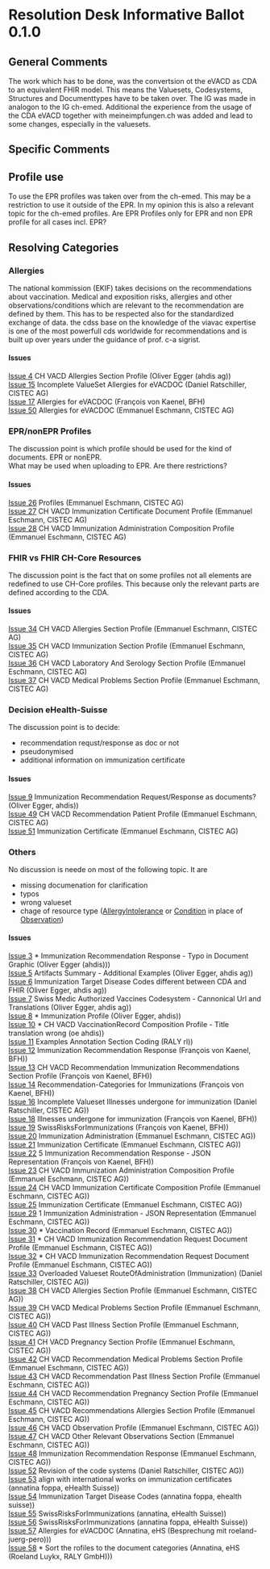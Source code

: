 # Resolution Desk Informative Ballot 0.1.0

## General Comments

The work which has to be done, was the convertsion ot the eVACD as CDA to an equivalent FHIR model.
This means the Valuesets, Codesystems, Structures and Documenttypes have to be taken over.
The IG was made in analogon to the IG ch-emed.
Additional the experience from the usage of the CDA eVACD together with meineimpfungen.ch was added and lead to some changes, especially in the valuesets.

## Specific Comments
## Profile use
To use the EPR profiles was taken over from the ch-emed. This may be a restriction to use it outside of the EPR. In my opinion this is also a relevant topic for the ch-emed profiles.
Are EPR Profiles only for EPR and non EPR profile for all cases incl. EPR?



## Resolving Categories
### Allergies
The national kommission (EKIF) takes decisions on the recommendations about vaccination.
Medical and exposition risks, allergies and other observations/conditions which are relevant to the recommendation are defined by them. This has to be respected also for the standardized exchange of data. the cdss base on the knowledge of the viavac expertise is one of the most powerfull cds worldwide for recommendations and is built up over years under the guidance of prof. c-a sigrist.


#### Issues
[Issue 4](https://github.com/ehealthsuisse/ch-vacd/issues/4) CH VACD Allergies Section Profile (Oliver Egger (ahdis ag))<br>
[Issue 15](https://github.com/ehealthsuisse/ch-vacd/issues/15) Incomplete ValueSet Allergies for eVACDOC (Daniel Ratschiller, CISTEC AG)<br>
[Issue 17](https://github.com/ehealthsuisse/ch-vacd/issues/17) Allergies for eVACDOC (François von Kaenel, BFH)<br>
[Issue 50](https://github.com/ehealthsuisse/ch-vacd/issues/50) Allergies for eVACDOC (Emmanuel Eschmann, CISTEC AG)<br>


### EPR/nonEPR Profiles
The discussion point is which profile should be used for the kind of documents. EPR or nonEPR.<br>
What may be used when uploading to EPR. Are there restrictions?

#### Issues
[Issue 26](https://github.com/ehealthsuisse/ch-vacd/issues/26) Profiles (Emmanuel Eschmann, CISTEC AG)<br>
[Issue 27](https://github.com/ehealthsuisse/ch-vacd/issues/27) CH VACD Immunization Certificate Document Profile (Emmanuel Eschmann, CISTEC AG)<br>
[Issue 28](https://github.com/ehealthsuisse/ch-vacd/issues/28) CH VACD Immunization Administration Composition Profile (Emmanuel Eschmann, CISTEC AG)<br>

### FHIR vs FHIR CH-Core Resources
The discussion point is the fact that on some profiles not all elements are redefined to use CH-Core profiles. This because only the relevant parts are defined according to the CDA.

#### Issues
[Issue 34](https://github.com/ehealthsuisse/ch-vacd/issues/34) CH VACD Allergies Section Profile (Emmanuel Eschmann, CISTEC AG)<br>
[Issue 35](https://github.com/ehealthsuisse/ch-vacd/issues/35) CH VACD Immunization Section Profile (Emmanuel Eschmann, CISTEC AG)<br>
[Issue 36](https://github.com/ehealthsuisse/ch-vacd/issues/36) CH VACD Laboratory And Serology Section Profile (Emmanuel Eschmann, CISTEC AG)<br>
[Issue 37](https://github.com/ehealthsuisse/ch-vacd/issues/37) CH VACD Medical Problems Section Profile (Emmanuel Eschmann, CISTEC AG)<br>


### Decision eHealth-Suisse
The discussion point is to decide:

- recommendation requst/response as doc or not
- pseudonymised
- additional information on immunization certificate


#### Issues
[Issue 9](https://github.com/ehealthsuisse/ch-vacd/issues/9)  Immunization Recommendation Request/Response as documents? (Oliver Egger, ahdis))<br>
[Issue 49](https://github.com/ehealthsuisse/ch-vacd/issues/49) CH VACD Recommendation Patient Profile (Emmanuel Eschmann, CISTEC AG)<br>
[Issue 51](https://github.com/ehealthsuisse/ch-vacd/issues/51) Immunization Certificate (Emmanuel Eschmann, CISTEC AG)<br>


### Others
No discussion is neede on most of the following topic. It are

- missing documenation for clarification
- typos
- wrong valueset
- chage of resource type ([AllergyIntolerance](https://www.hl7.org/fhir/allergyintolerance.html) or [Condition](https://www.hl7.org/fhir/condition.html) in place of [Observation](https://www.hl7.org/fhir/observation.html))

#### Issues
[Issue 3](https://github.com/ehealthsuisse/ch-vacd/issues/3) * Immunization Recommendation Response - Typo in Document Graphic (Oliver Egger (ahdis)))<br>
[Issue 5](https://github.com/ehealthsuisse/ch-vacd/issues/5) Artifacts Summary - Additional Examples (Oliver Egger, ahdis ag))<br>
[Issue 6](https://github.com/ehealthsuisse/ch-vacd/issues/6) Immunization Target Disease Codes different between CDA and FHIR (Oliver Egger, ahdis ag))<br>
[Issue 7](https://github.com/ehealthsuisse/ch-vacd/issues/7) Swiss Medic Authorized Vaccines Codesystem - Cannonical Url and Translations (Oliver Egger, ahdis ag))<br>
[Issue 8](https://github.com/ehealthsuisse/ch-vacd/issues/8) * Immunization Profile (Oliver Egger, ahdis))<br>
[Issue 10](https://github.com/ehealthsuisse/ch-vacd/issues/10) * CH VACD VaccinationRecord Composition Profile - Title translation wrong (oe ahdis))<br>
[Issue 11](https://github.com/ehealthsuisse/ch-vacd/issues/11) Examples Annotation Section Coding (RALY rl))<br>
[Issue 12](https://github.com/ehealthsuisse/ch-vacd/issues/12) Immunization Recommendation Response (François von Kaenel, BFH))<br>
[Issue 13](https://github.com/ehealthsuisse/ch-vacd/issues/13) CH VACD Recommendation Immunization Recommendations Section Profile (François von Kaenel, BFH))<br>
[Issue 14](https://github.com/ehealthsuisse/ch-vacd/issues/14) Recommendation-Categories for Immunizations (François von Kaenel, BFH))<br>
[Issue 16](https://github.com/ehealthsuisse/ch-vacd/issues/16) Incomplete Valueset Illnesses undergone for immunization (Daniel Ratschiller, CISTEC AG))<br>
[Issue 18](https://github.com/ehealthsuisse/ch-vacd/issues/18) Illnesses undergone for immunization (François von Kaenel, BFH))<br>
[Issue 19](https://github.com/ehealthsuisse/ch-vacd/issues/19) SwissRisksForImmunizations (François von Kaenel, BFH))<br>
[Issue 20](https://github.com/ehealthsuisse/ch-vacd/issues/20) Immunization Administration (Emmanuel Eschmann, CISTEC AG))<br>
[Issue 21](https://github.com/ehealthsuisse/ch-vacd/issues/21) Immunization Certificate (Emmanuel Eschmann, CISTEC AG))<br>
[Issue 22](https://github.com/ehealthsuisse/ch-vacd/issues/22) 5 Immunization Recommendation Response - JSON Representation (François von Kaenel, BFH))<br>
[Issue 23](https://github.com/ehealthsuisse/ch-vacd/issues/23) CH VACD Immunization Administration Composition Profile (Emmanuel Eschmann, CISTEC AG))<br>
[Issue 24](https://github.com/ehealthsuisse/ch-vacd/issues/24) CH VACD Immunization Certificate Composition Profile (Emmanuel Eschmann, CISTEC AG))<br>
[Issue 25](https://github.com/ehealthsuisse/ch-vacd/issues/25) Immunization Certificate (Emmanuel Eschmann, CISTEC AG))<br>
[Issue 29](https://github.com/ehealthsuisse/ch-vacd/issues/29) 1 Immunization Administration - JSON Representation (Emmanuel Eschmann, CISTEC AG))<br>
[Issue 30](https://github.com/ehealthsuisse/ch-vacd/issues/30) * Vaccination Record (Emmanuel Eschmann, CISTEC AG))<br>
[Issue 31](https://github.com/ehealthsuisse/ch-vacd/issues/31) * CH VACD Immunization Recommendation Request Document Profile (Emmanuel Eschmann, CISTEC AG))<br>
[Issue 32](https://github.com/ehealthsuisse/ch-vacd/issues/32) * CH VACD Immunization Recommendation Request Document Profile (Emmanuel Eschmann, CISTEC AG))<br>
[Issue 33](https://github.com/ehealthsuisse/ch-vacd/issues/33) Overloaded Valueset RouteOfAdministration (Immunization) (Daniel Ratschiller, CISTEC AG))<br>
[Issue 38](https://github.com/ehealthsuisse/ch-vacd/issues/38) CH VACD Allergies Section Profile (Emmanuel Eschmann, CISTEC AG))<br>
[Issue 39](https://github.com/ehealthsuisse/ch-vacd/issues/39) CH VACD Medical Problems Section Profile (Emmanuel Eschmann, CISTEC AG))<br>
[Issue 40](https://github.com/ehealthsuisse/ch-vacd/issues/40) CH VACD Past Illness Section Profile (Emmanuel Eschmann, CISTEC AG))<br>
[Issue 41](https://github.com/ehealthsuisse/ch-vacd/issues/41) CH VACD Pregnancy Section Profile (Emmanuel Eschmann, CISTEC AG))<br>
[Issue 42](https://github.com/ehealthsuisse/ch-vacd/issues/42) CH VACD Recommendation Medical Problems Section Profile (Emmanuel Eschmann, CISTEC AG))<br>
[Issue 43](https://github.com/ehealthsuisse/ch-vacd/issues/43) CH VACD Recommendation Past Illness Section Profile (Emmanuel Eschmann, CISTEC AG))<br>
[Issue 44](https://github.com/ehealthsuisse/ch-vacd/issues/44) CH VACD Recommendation Pregnancy Section Profile (Emmanuel Eschmann, CISTEC AG))<br>
[Issue 45](https://github.com/ehealthsuisse/ch-vacd/issues/45) CH VACD Recommendations Allergies Section Profile (Emmanuel Eschmann, CISTEC AG))<br>
[Issue 46](https://github.com/ehealthsuisse/ch-vacd/issues/46) CH VACD Observation Profile (Emmanuel Eschmann, CISTEC AG))<br>
[Issue 47](https://github.com/ehealthsuisse/ch-vacd/issues/47) CH VACD Other Relevant Observations Section (Emmanuel Eschmann, CISTEC AG))<br>
[Issue 48](https://github.com/ehealthsuisse/ch-vacd/issues/48) Immunization Recommendation Response (Emmanuel Eschmann, CISTEC AG))<br>
[Issue 52](https://github.com/ehealthsuisse/ch-vacd/issues/52) Revision of the code systems (Daniel Ratschiller, CISTEC AG))<br>
[Issue 53](https://github.com/ehealthsuisse/ch-vacd/issues/53) align with international works on immunization certificates (annatina foppa, eHealth Suisse))<br>
[Issue 54](https://github.com/ehealthsuisse/ch-vacd/issues/54) Immunization Target Disease Codes (annatina foppa, ehealth suisse))<br>
[Issue 55](https://github.com/ehealthsuisse/ch-vacd/issues/55) SwissRisksForImmunizations (annatina, eHealth Suisse))<br>
[Issue 56](https://github.com/ehealthsuisse/ch-vacd/issues/56) SwissRisksForImmunizations (annatina foppa, eHealth Suisse))<br>
[Issue 57](https://github.com/ehealthsuisse/ch-vacd/issues/57) Allergies for eVACDOC (Annatina, eHS (Besprechung mit roeland-juerg-pero)))<br>
[Issue 58](https://github.com/ehealthsuisse/ch-vacd/issues/58) * Sort the rofiles to the document categories (Annatina, eHS (Roeland Luykx, RALY GmbH)))<br>









